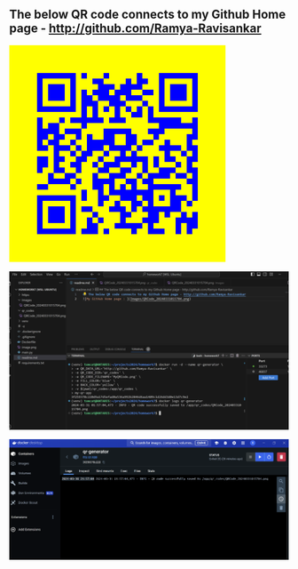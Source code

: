 ## The below QR code connects to my Github Home page - http://github.com/Ramya-Ravisankar
![My GitHub Home page](Images/QRCode_20240331015704.png)

![qr-generator-log-screenshot](Images/QRGeneratorLogScreenshot.png)

![DockerDesktop-qr-generator-log-screenshot](Images/DockerDesktop-qrgenerator-log.png)
